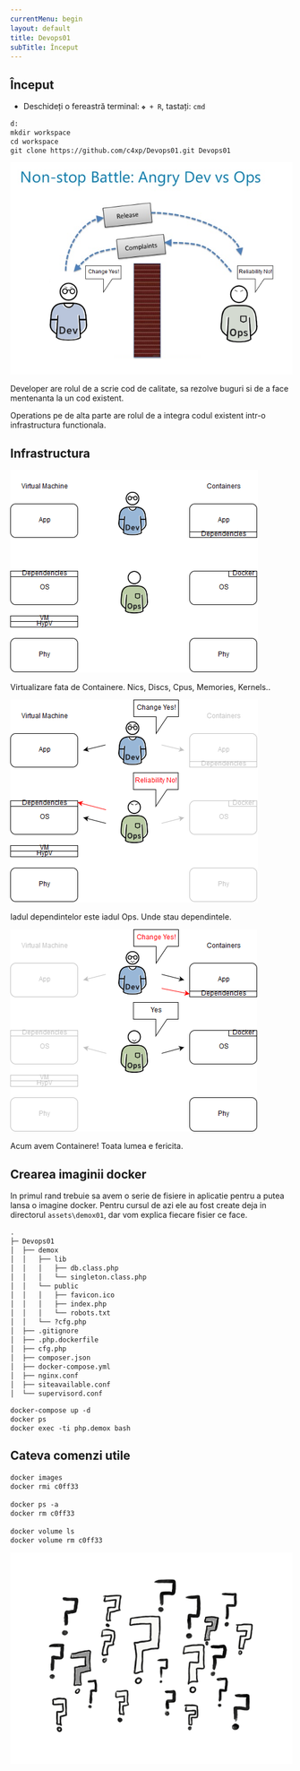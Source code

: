 ```yaml
---
currentMenu: begin
layout: default
title: Devops01
subTitle: Început
---
```

## Început


- Deschideți o fereastră terminal: `❖ + R`, tastați: `cmd`
```
d:
mkdir workspace
cd workspace
git clone https://github.com/c4xp/Devops01.git Devops01
```

![Battle](https://raw.githubusercontent.com/c4xp/Devops01/master/assets/battle.png)

Developer are rolul de a scrie cod de calitate, sa rezolve buguri si de a face mentenanta la un cod existent.

Operations pe de alta parte are rolul de a integra codul existent intr-o infrastructura functionala.

## Infrastructura

![Virtualizare](https://raw.githubusercontent.com/c4xp/Devops01/master/assets/vmcnt00.png)

Virtualizare fata de Containere.
Nics, Discs, Cpus, Memories, Kernels..

![DevOps](https://raw.githubusercontent.com/c4xp/Devops01/master/assets/vmcnt01.png)

Iadul dependintelor este iadul Ops.
Unde stau dependintele.

![DevOps](https://raw.githubusercontent.com/c4xp/Devops01/master/assets/vmcnt02.png)

Acum avem Containere!
Toata lumea e fericita.

## Crearea imaginii docker

In primul rand trebuie sa avem o serie de fisiere in aplicatie pentru a putea lansa o imagine docker.
Pentru cursul de azi ele au fost create deja in directorul `assets\demox01`, dar vom explica fiecare fisier ce face.

```
.
├─ Devops01
│  ├── demox
│  │   ├── lib
│  │   │   ├── db.class.php
│  │   │   └── singleton.class.php
│  │   └── public
│  │   │   ├── favicon.ico
│  │   │   ├── index.php
│  │   │   └── robots.txt
│  │   └── ?cfg.php
│  ├── .gitignore
│  ├── .php.dockerfile
│  ├── cfg.php
│  ├── composer.json
│  ├── docker-compose.yml
│  ├── nginx.conf
│  ├── siteavailable.conf
│  └── supervisord.conf
```

```
docker-compose up -d
docker ps
docker exec -ti php.demox bash
```

## Cateva comenzi utile

```
docker images
docker rmi c0ff33

docker ps -a
docker rm c0ff33

docker volume ls
docker volume rm c0ff33
```

![Questions](https://raw.githubusercontent.com/c4xp/Devops01/master/assets/questions.png)